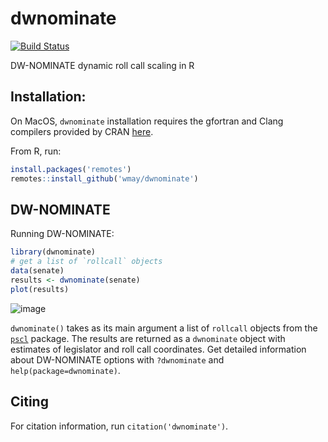 # dwnominate

[![Build Status](https://travis-ci.org/wmay/dwnominate.svg?branch=master)](https://travis-ci.org/wmay/dwnominate)

DW-NOMINATE dynamic roll call scaling in R

## Installation:

On MacOS, `dwnominate` installation requires the gfortran and Clang compilers provided by CRAN [here](https://cran.r-project.org/bin/macosx/tools/).

From R, run:

```R
install.packages('remotes')
remotes::install_github('wmay/dwnominate')
```

## DW-NOMINATE
Running DW-NOMINATE:

```R
library(dwnominate)
# get a list of `rollcall` objects
data(senate)
results <- dwnominate(senate)
plot(results)
```
![image](https://user-images.githubusercontent.com/4205859/28497526-9f421d4c-6f57-11e7-988d-0c4226eba992.png)

`dwnominate()` takes as its main argument a list of `rollcall` objects from the [`pscl`](https://cran.r-project.org/web/packages/pscl/index.html) package. The results are returned as a `dwnominate` object with estimates of legislator and roll call coordinates. Get detailed information about DW-NOMINATE options with `?dwnominate` and `help(package=dwnominate)`.

## Citing

For citation information, run `citation('dwnominate')`.
